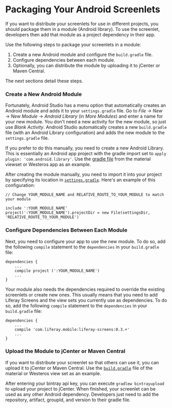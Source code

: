 # Packaging Your Android Screenlets

If you want to distribute your screenlets for use in different projects, you 
should package them in a module (Android library). To use the screenlet, 
developers then add that module as a project dependency in their app. 

Use the following steps to package your screenlets in a module: 

1. Create a new Android module and configure the `build.gradle` file.
2. Configure dependencies between each module.
3. Optionally, you can distribute the module by uploading it to jCenter or Maven 
   Central.

The next sections detail these steps.

### Create a New Android Module

Fortunately, Android Studio has a menu option that automatically creates an 
Android module and adds it to your `settings.gradle` file. Go to 
*File* &rarr; *New* &rarr; *New Module* &rarr; *Android Library* (in 
*More Modules*) and enter a name for your new module. You don't need a new 
activity for the new module, so just use *Blank Activity*. Android Studio 
automatically creates a new `build.gradle` file (with an Android Library 
configuration) and adds the new module to the `settings.gradle` file. 

If you prefer to do this manually, you need to create a new Android Library. 
This is essentially an Android app project with the gradle import set to 
`apply plugin: 'com.android.library'`. Use the [gradle file](https://github.com/liferay/liferay-screens/blob/master/android/library/viewsets/build.gradle) 
from the material viewset or Westeros app as an example. 

After creating the module manually, you need to import it into your project by 
specifying its location in [`settings.gradle`](https://github.com/liferay/liferay-screens/tree/master/android/samples/settings.gradle). 
Here's an example of this configuration:

    // Change YOUR_MODULE_NAME and RELATIVE_ROUTE_TO_YOUR_MODULE to match your module
    
    include ':YOUR_MODULE_NAME'
    project(':YOUR_MODULE_NAME').projectDir = new File(settingsDir, 'RELATIVE_ROUTE_TO_YOUR_MODULE')

### Configure Dependencies Between Each Module

Next, you need to configure your app to use the new module. To do so, add the 
following `compile` statement to the `dependencies` in your `build.gradle` file:

    dependencies {
        ...
        compile project (':YOUR_MODULE_NAME')
        ...
    }

Your module also needs the dependencies required to override the existing 
screenlets or create new ones. This usually means that you need to add Liferay 
Screens and the view sets you currently use as dependencies. To do so, add the 
following `compile` statement to the `dependencies` in your `build.gradle` file: 

    dependencies {
        ...
        compile 'com.liferay.mobile:liferay-screens:0.3.+'
        ...
    }

### Upload the Module to jCenter or Maven Central

If you want to distribute your screenlet so that others can use it, you can 
upload it to jCenter or Maven Central. Use the [`build.gradle`](https://github.com/liferay/liferay-screens/blob/LMW-230-Changes-In-Westeros-App/android/viewsets/westeros/build.gradle) 
file of the material or Westeros view set as an example. 

After entering your bintray api key, you can execute `gradlew bintrayupload` to 
upload your project to jCenter. When finished, your screenlet can be used as any 
other Android dependency. Developers just need to add the repository, artifact, 
groupId, and version to their gradle file. 

